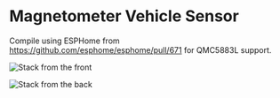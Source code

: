 # Magnetometer Vehicle Sensor

Compile using ESPHome from https://github.com/esphome/esphome/pull/671 for QMC5883L support.

![Stack from the front](front.jpg)

![Stack from the back](back.jpg)
